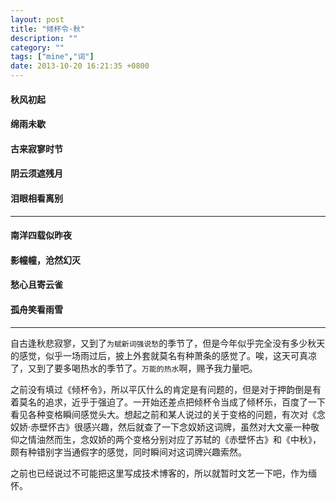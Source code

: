 ```yaml
---
layout: post
title: "倾杯令·秋"
description: ""
category: ""
tags: ["mine","词"]
date: 2013-10-20 16:21:35 +0800
---
```



#### 秋风初起
#### 绵雨未歇
#### 古来寂寥时节
#### 阴云须遮残月
#### 泪眼相看离别

-----------------

#### 南洋四载似昨夜
#### 影幢幢，沧然幻灭
#### 愁心且寄云雀
#### 孤舟笑看雨雪

------------------

自古逢秋悲寂寥，又到了`为赋新词强说愁`的季节了，但是今年似乎完全没有多少秋天的感觉，似乎一场雨过后，披上外套就莫名有种萧条的感觉了。唉，这天可真凉了，又到了要多喝热水的季节了。`万能的热水`啊，赐予我力量吧。

之前没有填过《倾杯令》，所以平仄什么的肯定是有问题的，但是对于押韵倒是有着莫名的追求，近乎于强迫了。一开始还差点把倾杯令当成了倾杯乐，百度了一下看见各种变格瞬间感觉头大。想起之前和某人说过的关于变格的问题，有次对《念奴娇·赤壁怀古》很感兴趣，然后就查了一下念奴娇这词牌，虽然对大文豪一种敬仰之情油然而生，念奴娇的两个变格分别对应了苏轼的《赤壁怀古》和《中秋》，颇有种错别字当通假字的感觉，同时瞬间对这词牌兴趣索然。

之前也已经说过不可能把这里写成技术博客的，所以就暂时文艺一下吧，作为缅怀。